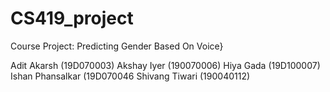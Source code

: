 # CS419_project
 Course Project: Predicting Gender Based On Voice}

Adit Akarsh (19D070003)
Akshay Iyer (190070006)
Hiya Gada (19D100007)
Ishan Phansalkar (19D070046
Shivang Tiwari (190040112)